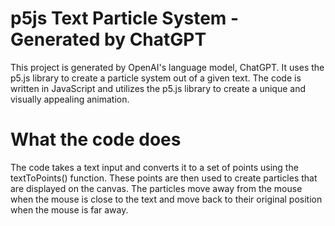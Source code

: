 # p5js Text Particle System - Generated by ChatGPT
This project is generated by OpenAI's language model, ChatGPT. It uses the p5.js library to create a particle system out of a given text. The code is written in JavaScript and utilizes the p5.js library to create a unique and visually appealing animation.

# What the code does
The code takes a text input and converts it to a set of points using the textToPoints() function. These points are then used to create particles that are displayed on the canvas. The particles move away from the mouse when the mouse is close to the text and move back to their original position when the mouse is far away.
